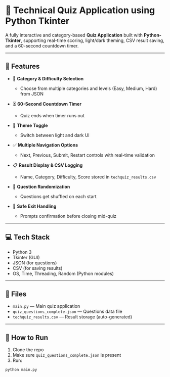 # 🧠 Technical Quiz Application using Python Tkinter

A fully interactive and category-based **Quiz Application** built with **Python-Tkinter**, supporting real-time scoring, light/dark theming, CSV result saving, and a 60-second countdown timer.

---

## 🎯 Features

- 📂 **Category & Difficulty Selection**
  - Choose from multiple categories and levels (Easy, Medium, Hard) from JSON

- ⏳ **60-Second Countdown Timer**
  - Quiz ends when timer runs out

- 🌙 **Theme Toggle**
  - Switch between light and dark UI

- ✅ **Multiple Navigation Options**
  - Next, Previous, Submit, Restart controls with real-time validation

- 📋 **Result Display & CSV Logging**
  - Name, Category, Difficulty, Score stored in `techquiz_results.csv`

- 🔁 **Question Randomization**
  - Questions get shuffled on each start

- 🔐 **Safe Exit Handling**
  - Prompts confirmation before closing mid-quiz

---

## 💻 Tech Stack

- Python 3
- Tkinter (GUI)
- JSON (for questions)
- CSV (for saving results)
- OS, Time, Threading, Random (Python modules)

---

## 📁 Files

- `main.py` — Main quiz application
- `quiz_questions_complete.json` — Questions data file
- `techquiz_results.csv` — Result storage (auto-generated)

---

## 🚀 How to Run

1. Clone the repo  
2. Make sure `quiz_questions_complete.json` is present  
3. Run:

```bash
python main.py
